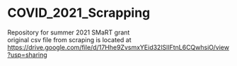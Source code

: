 # COVID_2021_Scrapping
Repository for summer 2021 SMaRT grant
<br/>
original csv file from scraping is located at https://drive.google.com/file/d/17Hhe9ZvsmxYEid32lSlIFtnL6CQwhsiO/view?usp=sharing
